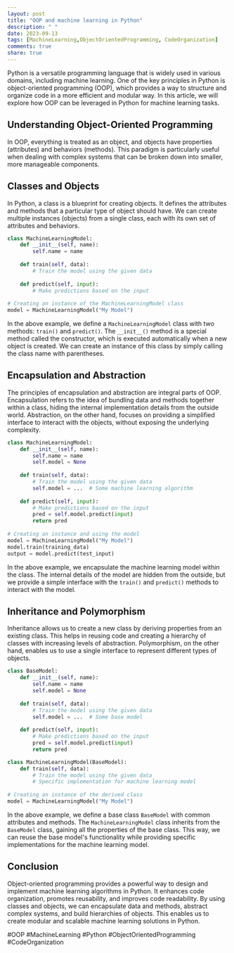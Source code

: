 ```yaml
---
layout: post
title: "OOP and machine learning in Python"
description: " "
date: 2023-09-13
tags: [MachineLearning,ObjectOrientedProgramming, CodeOrganization]
comments: true
share: true
---
```


Python is a versatile programming language that is widely used in various domains, including machine learning. One of the key principles in Python is object-oriented programming (OOP), which provides a way to structure and organize code in a more efficient and modular way. In this article, we will explore how OOP can be leveraged in Python for machine learning tasks.

## Understanding Object-Oriented Programming

In OOP, everything is treated as an object, and objects have properties (attributes) and behaviors (methods). This paradigm is particularly useful when dealing with complex systems that can be broken down into smaller, more manageable components.

## Classes and Objects

In Python, a class is a blueprint for creating objects. It defines the attributes and methods that a particular type of object should have. We can create multiple instances (objects) from a single class, each with its own set of attributes and behaviors.

```python
class MachineLearningModel:
    def __init__(self, name):
        self.name = name
    
    def train(self, data):
        # Train the model using the given data
        
    def predict(self, input):
        # Make predictions based on the input
    
# Creating an instance of the MachineLearningModel class
model = MachineLearningModel("My Model")
```

In the above example, we define a `MachineLearningModel` class with two methods: `train()` and `predict()`. The `__init__()` method is a special method called the constructor, which is executed automatically when a new object is created. We can create an instance of this class by simply calling the class name with parentheses.

## Encapsulation and Abstraction

The principles of encapsulation and abstraction are integral parts of OOP. Encapsulation refers to the idea of bundling data and methods together within a class, hiding the internal implementation details from the outside world. Abstraction, on the other hand, focuses on providing a simplified interface to interact with the objects, without exposing the underlying complexity.

```python
class MachineLearningModel:
    def __init__(self, name):
        self.name = name
        self.model = None
    
    def train(self, data):
        # Train the model using the given data
        self.model = ...  # Some machine learning algorithm
        
    def predict(self, input):
        # Make predictions based on the input
        pred = self.model.predict(input)
        return pred
    
# Creating an instance and using the model
model = MachineLearningModel("My Model")
model.train(training_data)
output = model.predict(test_input)
```

In the above example, we encapsulate the machine learning model within the class. The internal details of the model are hidden from the outside, but we provide a simple interface with the `train()` and `predict()` methods to interact with the model.

## Inheritance and Polymorphism

Inheritance allows us to create a new class by deriving properties from an existing class. This helps in reusing code and creating a hierarchy of classes with increasing levels of abstraction. Polymorphism, on the other hand, enables us to use a single interface to represent different types of objects.

```python
class BaseModel:
    def __init__(self, name):
        self.name = name
        self.model = None
    
    def train(self, data):
        # Train the model using the given data
        self.model = ...  # Some base model
        
    def predict(self, input):
        # Make predictions based on the input
        pred = self.model.predict(input)
        return pred

class MachineLearningModel(BaseModel):
    def train(self, data):
        # Train the model using the given data
        # Specific implementation for machine learning model
        
# Creating an instance of the derived class
model = MachineLearningModel("My Model")
```

In the above example, we define a base class `BaseModel` with common attributes and methods. The `MachineLearningModel` class inherits from the `BaseModel` class, gaining all the properties of the base class. This way, we can reuse the base model's functionality while providing specific implementations for the machine learning model.

## Conclusion

Object-oriented programming provides a powerful way to design and implement machine learning algorithms in Python. It enhances code organization, promotes reusability, and improves code readability. By using classes and objects, we can encapsulate data and methods, abstract complex systems, and build hierarchies of objects. This enables us to create modular and scalable machine learning solutions in Python.

#OOP #MachineLearning #Python #ObjectOrientedProgramming #CodeOrganization